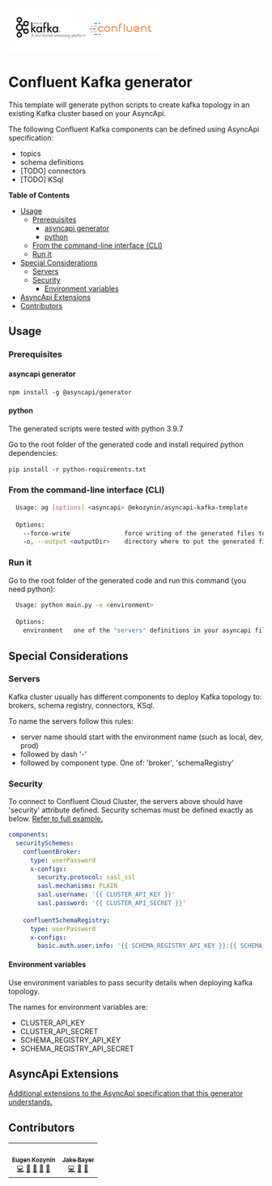 ![Confluent Kafka logo](./docos/confluent-kafka.png) 

# Confluent Kafka generator

This template will generate python scripts to create kafka topology in an existing Kafka cluster based on your AsyncApi.

The following Confluent Kafka components can be defined using AsyncApi specification:
- topics
- schema definitions
- [TODO] connectors
- [TODO] KSql


__Table of Contents__

<!-- toc -->

- [Usage](#usage)
  * [Prerequisites](#prerequisites)
    + [asyncapi generator](#asyncapi-generator)
    + [python](#python)
  * [From the command-line interface (CLI)](#from-the-command-line-interface-cli)
  * [Run it](#run-it)
- [Special Considerations](#special-considerations)
  * [Servers](#servers)
  * [Security](#security)
    + [Environment variables](#environment-variables)
- [AsyncApi Extensions](#asyncapi-extensions)
- [Contributors](#contributors)

<!-- tocstop -->

## Usage

### Prerequisites

#### asyncapi generator
`npm install -g @asyncapi/generator`

#### python
The generated scripts were tested with python 3.9.7

Go to the root folder of the generated code and install required python dependencies:

`pip install -r python-requirements.txt`

### From the command-line interface (CLI)

```bash
  Usage: ag [options] <asyncapi> @ekozynin/asyncapi-kafka-template

  Options:
    --force-write               force writing of the generated files to given directory (defaults to false)
    -o, --output <outputDir>    directory where to put the generated files (defaults to current directory)
```

### Run it

Go to the root folder of the generated code and run this command (you need python):
```bash
  Usage: python main.py -e <environment>

  Options:
    environment   one of the "servers" definitions in your asyncapi file
```

## Special Considerations

### Servers
Kafka cluster usually has different components to deploy Kafka topology to: brokers, schema registry, connectors, KSql.

To name the servers follow this rules:
- server name should start with the environment name (such as local, dev, prod)
- followed by dash '-'
- followed by component type. One of: 'broker', 'schemaRegistry'

### Security

To connect to Confluent Cloud Cluster, the servers above should have 'security' attribute defined. Security schemas must be defined exactly as below. [Refer to full example.](./examples)

```yaml
components:
  securitySchemes:
    confluentBroker:
      type: userPassword
      x-configs:
        security.protocol: sasl_ssl
        sasl.mechanisms: PLAIN
        sasl.username: '{{ CLUSTER_API_KEY }}'
        sasl.password: '{{ CLUSTER_API_SECRET }}'

    confluentSchemaRegistry:
      type: userPassword
      x-configs:
        basic.auth.user.info: '{{ SCHEMA_REGISTRY_API_KEY }}:{{ SCHEMA_REGISTRY_API_SECRET }}'
```

#### Environment variables
Use environment variables to pass security details when deploying kafka topology.

The names for environment variables are:
- CLUSTER_API_KEY
- CLUSTER_API_SECRET
- SCHEMA_REGISTRY_API_KEY
- SCHEMA_REGISTRY_API_SECRET

## AsyncApi Extensions
[Additional extensions to the AsyncApi specification that this generator understands.](./EXTENSIONS.md)

## Contributors

<!-- ALL-CONTRIBUTORS-LIST:START - Do not remove or modify this section -->
<!-- prettier-ignore-start -->
<!-- markdownlint-disable -->
<table>
  <tr>
    <td align="center"><a href="https://github.com/ekozynin"><img src="https://avatars.githubusercontent.com/u/4666186?v=4?s=100" width="100px;" alt=""/><br /><sub><b>Eugen Kozynin</b></sub></a><br /><a href="https://github.com/ekozynin/asyncapi-kafka-template/commits?author=ekozynin" title="Code">💻</a> <a href="https://github.com/ekozynin/asyncapi-kafka-template/commits?author=ekozynin" title="Documentation">📖</a> <a href="#design-ekozynin" title="Design">🎨</a> <a href="#ideas-ekozynin" title="Ideas, Planning, & Feedback">🤔</a> <a href="#maintenance-ekozynin" title="Maintenance">🚧</a></td>
    <td align="center"><a href="https://github.com/Bazza95"><img src="https://avatars.githubusercontent.com/u/14013264?v=4?s=100" width="100px;" alt=""/><br /><sub><b>Jake Bayer</b></sub></a><br /><a href="https://github.com/ekozynin/asyncapi-kafka-template/commits?author=Bazza95" title="Code">💻</a> <a href="https://github.com/ekozynin/asyncapi-kafka-template/pulls?q=is%3Apr+reviewed-by%3ABazza95" title="Reviewed Pull Requests">👀</a> <a href="#ideas-Bazza95" title="Ideas, Planning, & Feedback">🤔</a></td>
  </tr>
</table>

<!-- markdownlint-restore -->
<!-- prettier-ignore-end -->

<!-- ALL-CONTRIBUTORS-LIST:END -->